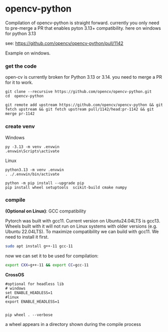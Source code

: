 
# opencv-python

Compilation of opencv-python is straight forward. currently you only need to pre-merge a PR that enables pyton 3.13+ compatibility. here on windows for python 3.13

see: https://github.com/opencv/opencv-python/pull/1142

Example on windows.

 


### get the code

open-cv is currently broken for Python 3.13 or 3.14. you need to merge a PR for it to work.

```
git clone --recursive https://github.com/opencv/opencv-python.git
cd  opencv-python

git remote add upstream https://github.com/opencv/opencv-python && git fetch upstream && git fetch upstream pull/1142/head:pr-1142 && git merge pr-1142 

```
### create venv

Windows
```
py -3.13 -m venv .envwin 
.envwin\Scripts\activate
```

Linux
```
python3.13 -m venv .envwin 
. ./.envwin/bin/activate
```

```
python -m pip install --upgrade pip
pip install wheel setuptools  scikit-build cmake numpy
```
### compile

**(Optional on Linux)**: GCC compatibility

Pytorch was built with gcc11. Current version on Ubuntu24.04LTS is gcc13. Wheels built with it will not run on Linux systems with older versions (e.g. Ubuntu 22.04LTS). To maximize compatibility we can build with gcc11. We need to install it first.

```bash
sudo apt install g++-11 gcc-11
```
now we  can set it to be used for compilation:
```bash
export CXX=g++-11 && export CC=gcc-11
```


**CrossOS**

```
#optional for headless lib
# windows
set ENABLE_HEADLESS=1
#linux
export ENABLE_HEADLESS=1


pip wheel . --verbose
```

a wheel appears in a directory shown during the compile process




